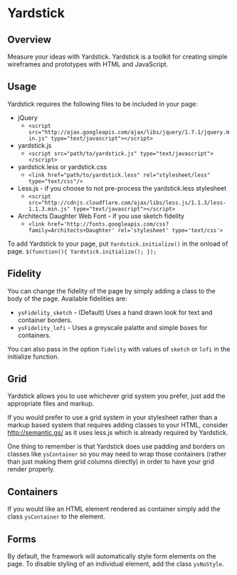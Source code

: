 Yardstick
=========

Overview
--------
Measure your ideas with Yardstick. Yardstick is a toolkit for creating simple wireframes and prototypes with HTML and JavaScript.

Usage
-----
Yardstick requires the following files to be included in your page:

* jQuery 
	* `<script src="http://ajax.googleapis.com/ajax/libs/jquery/1.7.1/jquery.min.js" type="text/javascript"></script>`
* yardstick.js 	
	* `<script src="path/to/yardstick.js" type="text/javascript"></script>`
* yardstick.less or yardstick.css 
	* `<link href="path/to/yardstick.less" rel="stylesheet/less" type="text/css"/>`
* Less.js - if you choose to not pre-process the yardstick.less stylesheet 
	* `<script src="http://cdnjs.cloudflare.com/ajax/libs/less.js/1.1.3/less-1.1.3.min.js" type="text/javascript"></script>`
* Architects Daughter Web Font - if you use sketch fidelity 
	* `<link href='http://fonts.googleapis.com/css?family=Architects+Daughter' rel='stylesheet' type='text/css'>`

To add Yardstick to your page, put `Yardstick.initialize()` in the onload of page.
`$(function(){
	Yardstick.initialize();
});`


Fidelity
--------
You can change the fidelity of the page by simply adding a class to the body of the page. Available fidelities are:

* `ysFidelity_sketch` - (Default) Uses a hand drawn look for text and container borders.
* `ysFidelity_lofi` - Uses a greyscale palatte and simple boxes for containers.

You can also pass in the option `fidelity` with values of `sketch` or `lofi` in the initialize function.


Grid
----
Yardstick allows you to use whichever grid system you prefer, just add the appropriate files and markup.

If you would prefer to use a grid system in your stylesheet rather than a markup based system that requires adding classes to your HTML, consider http://semantic.gs/ as it uses less.js which is already required by Yardstick.

One thing to remember is that Yardstick does use padding and borders on classes like `ysContainer` so you may need to wrap those containers (rather than just making them grid columns directly) in order to have your grid render properly.

Containers
----------
If you would like an HTML element rendered as container simply add the class `ysContainer` to the element.

Forms
-----
By default, the framework will automatically style form elements on the page. To disable styling of an individual element, add the class `ysNoStyle`.
